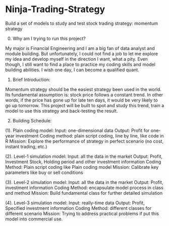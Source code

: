 # Ninja-Trading-Strategy
Build a set of models to study and test stock trading strategy: momentum strategy

0. Why am I trying to run this project?

My major is Financial Engineering and I am a big fan of data analyst and module building. But unfortunately, I could not find a job to let me explore my idea and develop myself in the direction I want, what a pity. Even though, I still want to find a place to practice my coding skills and model building abilities. I wish one day, I can become a qualified quant.

1. Brief Introduction:

Momentum strategy should be the easiest strategy been used in the world. Its fundamental assumption is: stock price follows a constant trend. In other words, if the price has gone up for late ten days, it would be very likely to go up tomorrow.  This project will be built to spot and study this trend, train a model to use this strategy and back-testing the result.

2. Building Schedule:

(1). Plain coding model:
Input: one-dimensional data
Output: Profit for one-year investment
Coding method: plain script coding, line by line, like code in R
Mission: Explore the performance of strategy in perfect scenario (no cost, instant trading, etc.)

(2). Level-1 simulation model:
Input: all the data in the market
Output: Profit, Investment Stock, Holding period and other investment information
Coding Method: Plain script coding like Plain coding model
Mission: Calibrate key parameters like buy or sell conditions

(3). Level-2 simulation model:
Input: all the data in the market
Output: Profit, investment information
Coding Method: encapsulate model process in class and method
Mission: Build fundamental class for further detailed simulation

(4). Level-3 simulation model:
Input: really-time data
Output: Profit, Specified investment information
Coding Method: different classes for different scenario
Mission: Trying to address practical problems if put this model into commercial use.  
